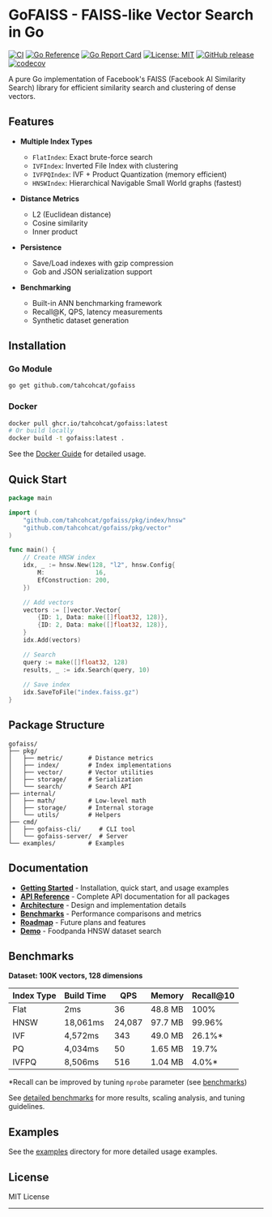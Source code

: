 # GoFAISS - FAISS-like Vector Search in Go

[![CI](https://github.com/tahcohcat/gofaiss/actions/workflows/ci.yaml/badge.svg)](https://github.com/tahcohcat/gofaiss/actions/workflows/ci.yaml)
[![Go Reference](https://pkg.go.dev/badge/github.com/tahcohcat/gofaiss.svg)](https://pkg.go.dev/github.com/tahcohcat/gofaiss)
[![Go Report Card](https://goreportcard.com/badge/github.com/tahcohcat/gofaiss)](https://goreportcard.com/report/github.com/tahcohcat/gofaiss)
[![License: MIT](https://img.shields.io/badge/License-MIT-yellow.svg)](https://opensource.org/licenses/MIT)
[![GitHub release](https://img.shields.io/github/v/release/tahcohcat/gofaiss)](https://github.com/tahcohcat/gofaiss/releases)
[![codecov](https://codecov.io/gh/tahcohcat/gofaiss/branch/main/graph/badge.svg)](https://codecov.io/gh/tahcohcat/gofaiss)

A pure Go implementation of Facebook's FAISS (Facebook AI Similarity Search) library for efficient similarity search and clustering of dense vectors.


## Features

- **Multiple Index Types**
  - `FlatIndex`: Exact brute-force search
  - `IVFIndex`: Inverted File Index with clustering
  - `IVFPQIndex`: IVF + Product Quantization (memory efficient)
  - `HNSWIndex`: Hierarchical Navigable Small World graphs (fastest)

- **Distance Metrics**
  - L2 (Euclidean distance)
  - Cosine similarity
  - Inner product

- **Persistence**
  - Save/Load indexes with gzip compression
  - Gob and JSON serialization support

- **Benchmarking**
  - Built-in ANN benchmarking framework
  - Recall@K, QPS, latency measurements
  - Synthetic dataset generation

## Installation

### Go Module

```bash
go get github.com/tahcohcat/gofaiss
```

### Docker

```bash
docker pull ghcr.io/tahcohcat/gofaiss:latest
# Or build locally
docker build -t gofaiss:latest .
```

See the [Docker Guide](./docs/docker.md) for detailed usage.

## Quick Start

```go
package main

import (
    "github.com/tahcohcat/gofaiss/pkg/index/hnsw"
    "github.com/tahcohcat/gofaiss/pkg/vector"
)

func main() {
    // Create HNSW index
    idx, _ := hnsw.New(128, "l2", hnsw.Config{
        M:              16,
        EfConstruction: 200,
    })

    // Add vectors
    vectors := []vector.Vector{
        {ID: 1, Data: make([]float32, 128)},
        {ID: 2, Data: make([]float32, 128)},
    }
    idx.Add(vectors)

    // Search
    query := make([]float32, 128)
    results, _ := idx.Search(query, 10)
    
    // Save index
    idx.SaveToFile("index.faiss.gz")
}
```

## Package Structure

```
gofaiss/
├── pkg/
│   ├── metric/       # Distance metrics
│   ├── index/        # Index implementations
│   ├── vector/       # Vector utilities
│   ├── storage/      # Serialization
│   └── search/       # Search API
├── internal/
│   ├── math/         # Low-level math
│   ├── storage/      # Internal storage
│   └── utils/        # Helpers
├── cmd/
│   ├── gofaiss-cli/     # CLI tool
│   └── gofaiss-server/  # Server
└── examples/         # Examples
```

## Documentation

- **[Getting Started](./docs/getting-started.md)** - Installation, quick start, and usage examples
- **[API Reference](./docs/api.md)** - Complete API documentation for all packages
- **[Architecture](./docs/architecture.md)** - Design and implementation details
- **[Benchmarks](./docs/benchmarks.md)** - Performance comparisons and metrics
- **[Roadmap](./docs/roadmap.md)** - Future plans and features
- **[Demo](./examples/kaggle_foodpanda_reviews/demo.md)** - Foodpanda HNSW dataset search 

## Benchmarks

**Dataset: 100K vectors, 128 dimensions**

| Index Type | Build Time | QPS | Memory | Recall@10 |
|------------|-----------|-----|---------|-----------|
| Flat       | 2ms       | 36 | 48.8 MB | 100% |
| HNSW       | 18,061ms  | 24,087 | 97.7 MB | 99.96% |
| IVF        | 4,572ms   | 343 | 49.0 MB | 26.1%* |
| PQ         | 4,034ms   | 50 | 1.65 MB | 19.7% |
| IVFPQ      | 8,506ms   | 516 | 1.04 MB | 4.0%* |

*Recall can be improved by tuning `nprobe` parameter (see [benchmarks](./docs/benchmarks.md))

See [detailed benchmarks](./docs/benchmarks.md) for more results, scaling analysis, and tuning guidelines.

## Examples

See the [examples](./example) directory for more detailed usage examples.

## License

MIT License

---
